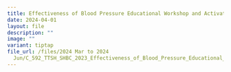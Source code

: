 ```yaml
---
title: Effectiveness of Blood Pressure Educational Workshop and Activation Levels
date: 2024-04-01
layout: file
description: ""
image: ""
variant: tiptap
file_url: /files/2024 Mar to 2024
  Jun/C_592_TTSH_SHBC_2023_Effectiveness_of_Blood_Pressure_Educational_Workshop_and_Activation_Levels_on_Self_management.pdf
---
```

